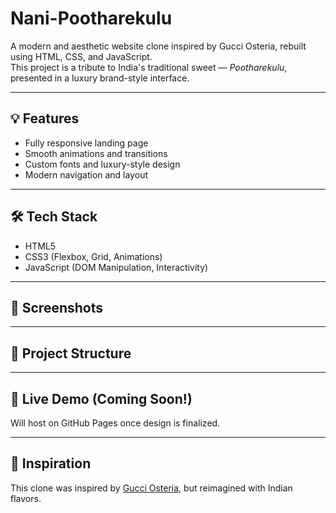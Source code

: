 # Nani-Pootharekulu 

A modern and aesthetic website clone inspired by Gucci Osteria, rebuilt using HTML, CSS, and JavaScript.  
This project is a tribute to India's traditional sweet — *Pootharekulu*, presented in a luxury brand-style interface.

---

## 💡 Features
- Fully responsive landing page
- Smooth animations and transitions
- Custom fonts and luxury-style design
- Modern navigation and layout

---

## 🛠️ Tech Stack
- HTML5
- CSS3 (Flexbox, Grid, Animations)
- JavaScript (DOM Manipulation, Interactivity)

---

## 📸 Screenshots


---

## 📂 Project Structure


---

## 🚀 Live Demo (Coming Soon!)
Will host on GitHub Pages once design is finalized.

---

## 📌 Inspiration
This clone was inspired by [Gucci Osteria](https://www.gucciosteria.com/en/), but reimagined with Indian flavors.
